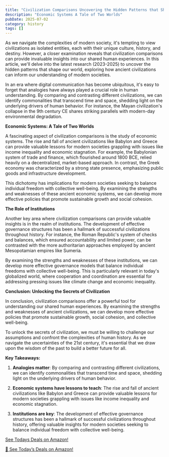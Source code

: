 ```yaml
---
title: "Civilization Comparisons Uncovering the Hidden Patterns that Shape Our World"
description: "Economic Systems A Tale of Two Worlds"
pubDate: 2025-07-02
category: history
tags: []
---
```


As we navigate the complexities of modern society, it's tempting to view civilizations as isolated entities, each with their unique culture, history, and destiny. However, a closer examination reveals that civilization comparisons can provide invaluable insights into our shared human experiences. In this article, we'll delve into the latest research (2023-2025) to uncover the hidden patterns that shape our world, exploring how ancient civilizations can inform our understanding of modern societies.

In an era where digital communication has become ubiquitous, it's easy to forget that analogies have always played a crucial role in human understanding. By comparing and contrasting different civilizations, we can identify commonalities that transcend time and space, shedding light on the underlying drivers of human behavior. For instance, the Mayan civilization's collapse in the 9th century CE shares striking parallels with modern-day environmental degradation.

**Economic Systems: A Tale of Two Worlds**

A fascinating aspect of civilization comparisons is the study of economic systems. The rise and fall of ancient civilizations like Babylon and Greece can provide valuable lessons for modern societies grappling with issues like income inequality and economic stagnation. For example, the Babylonian system of trade and finance, which flourished around 1800 BCE, relied heavily on a decentralized, market-based approach. In contrast, the Greek economy was characterized by a strong state presence, emphasizing public goods and infrastructure development.

This dichotomy has implications for modern societies seeking to balance individual freedom with collective well-being. By examining the strengths and weaknesses of these ancient economic systems, we can develop more effective policies that promote sustainable growth and social cohesion.

**The Role of Institutions**

Another key area where civilization comparisons can provide valuable insights is in the realm of institutions. The development of effective governance structures has been a hallmark of successful civilizations throughout history. For instance, the Roman Republic's system of checks and balances, which ensured accountability and limited power, can be contrasted with the more authoritarian approaches employed by ancient Mesopotamian empires like Sumeria.

By examining the strengths and weaknesses of these institutions, we can develop more effective governance models that balance individual freedoms with collective well-being. This is particularly relevant in today's globalized world, where cooperation and coordination are essential for addressing pressing issues like climate change and economic inequality.

**Conclusion: Unlocking the Secrets of Civilization**

In conclusion, civilization comparisons offer a powerful tool for understanding our shared human experiences. By examining the strengths and weaknesses of ancient civilizations, we can develop more effective policies that promote sustainable growth, social cohesion, and collective well-being.

To unlock the secrets of civilization, we must be willing to challenge our assumptions and confront the complexities of human history. As we navigate the uncertainties of the 21st century, it's essential that we draw upon the wisdom of the past to build a better future for all.

**Key Takeaways:**

1. **Analogies matter**: By comparing and contrasting different civilizations, we can identify commonalities that transcend time and space, shedding light on the underlying drivers of human behavior.

2. **Economic systems have lessons to teach**: The rise and fall of ancient civilizations like Babylon and Greece can provide valuable lessons for modern societies grappling with issues like income inequality and economic stagnation.

3. **Institutions are key**: The development of effective governance structures has been a hallmark of successful civilizations throughout history, offering valuable insights for modern societies seeking to balance individual freedom with collective well-being.

[ See Todays Deals on Amazon!](https://amzn.to/3UjsCWp)

[🛒 See Today’s Deals on Amazon!](https://amzn.to/3UjsCWp)
